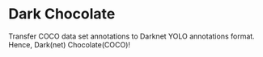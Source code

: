# Dark Chocolate #

Transfer COCO data set annotations to Darknet YOLO annotations format. Hence, Dark(net) Chocolate(COCO)!



